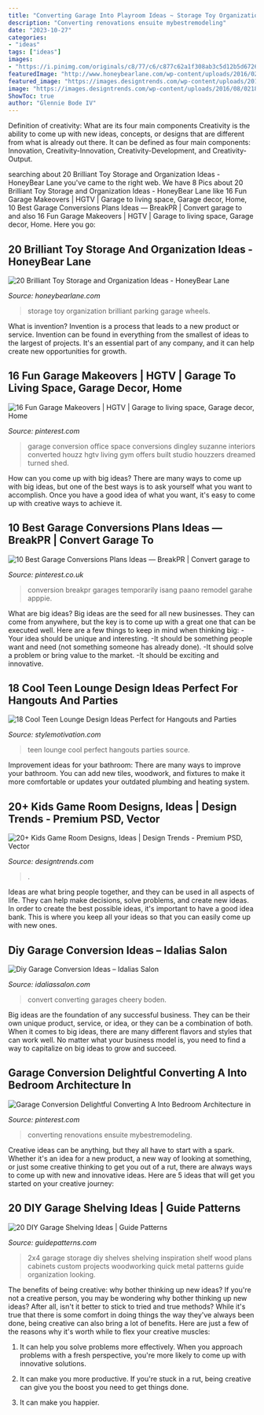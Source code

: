 ```yaml
---
title: "Converting Garage Into Playroom Ideas ~ Storage Toy Organization Brilliant Parking Garage Wheels"
description: "Converting renovations ensuite mybestremodeling"
date: "2023-10-27"
categories:
- "ideas"
tags: ["ideas"]
images:
- "https://i.pinimg.com/originals/c8/77/c6/c877c62a1f308ab3c5d12b5d672627c7.jpg"
featuredImage: "http://www.honeybearlane.com/wp-content/uploads/2016/02/toy10-680x1024.jpg"
featured_image: "https://images.designtrends.com/wp-content/uploads/2016/08/02185415/Garage-Kids-Play-room-Idea.jpg"
image: "https://images.designtrends.com/wp-content/uploads/2016/08/02185415/Garage-Kids-Play-room-Idea.jpg"
ShowToc: true
author: "Glennie Bode IV"
---
```



Definition of creativity: What are its four main components
Creativity is the ability to come up with new ideas, concepts, or designs that are different from what is already out there. It can be defined as four main components: Innovation, Creativity-Innovation, Creativity-Development, and Creativity-Output.

	

		
searching about 20 Brilliant Toy Storage and Organization Ideas - HoneyBear Lane you've came to the right web. We have 8 Pics about 20 Brilliant Toy Storage and Organization Ideas - HoneyBear Lane like 16 Fun Garage Makeovers | HGTV | Garage to living space, Garage decor, Home, 10 Best Garage Conversions Plans Ideas — BreakPR | Convert garage to and also 16 Fun Garage Makeovers | HGTV | Garage to living space, Garage decor, Home. Here you go:
		
    
## 20 Brilliant Toy Storage And Organization Ideas - HoneyBear Lane

<img loading=lazy src="http://www.honeybearlane.com/wp-content/uploads/2016/02/toy10-680x1024.jpg" onerror="this.onerror=null;this.src='https://tse1.mm.bing.net/th?id=OIP.6eSvJWiHh6rLDeOnW1_AyQHaLJ&amp;pid=15.1';" alt="20 Brilliant Toy Storage and Organization Ideas - HoneyBear Lane">

_Source: honeybearlane.com_

>storage toy organization brilliant parking garage wheels. 

	

What is invention?
Invention is a process that leads to a new product or service. Invention can be found in everything from the smallest of ideas to the largest of projects. It's an essential part of any company, and it can help create new opportunities for growth.

    
## 16 Fun Garage Makeovers | HGTV | Garage To Living Space, Garage Decor, Home

<img loading=lazy src="https://i.pinimg.com/736x/93/fe/61/93fe6177cc9ae69faeaed53c7a575695.jpg" onerror="this.onerror=null;this.src='https://tse3.mm.bing.net/th?id=OIP.ANlm9fgbHwo3nurGspxV4AHaLH&amp;pid=15.1';" alt="16 Fun Garage Makeovers | HGTV | Garage to living space, Garage decor, Home">

_Source: pinterest.com_

>garage conversion office space conversions dingley suzanne interiors converted houzz hgtv living gym offers built studio houzzers dreamed turned shed. 

	

How can you come up with big ideas?
There are many ways to come up with big ideas, but one of the best ways is to ask yourself what you want to accomplish. Once you have a good idea of what you want, it's easy to come up with creative ways to achieve it.

    
## 10 Best Garage Conversions Plans Ideas — BreakPR | Convert Garage To

<img loading=lazy src="https://i.pinimg.com/736x/ce/34/17/ce3417604b5439586c67e0088f04f6d8.jpg" onerror="this.onerror=null;this.src='https://tse2.mm.bing.net/th?id=OIP.XNQzc7ZUVLl08LLJ3TrYPAHaLE&amp;pid=15.1';" alt="10 Best Garage Conversions Plans Ideas — BreakPR | Convert garage to">

_Source: pinterest.co.uk_

>conversion breakpr garages temporarily isang paano remodel garahe apppie. 

	

What are big ideas?
Big ideas are the seed for all new businesses. They can come from anywhere, but the key is to come up with a great one that can be executed well. Here are a few things to keep in mind when thinking big: 
-Your idea should be unique and interesting. 
-It should be something people want and need (not something someone has already done). 
-It should solve a problem or bring value to the market. 
-It should be exciting and innovative.

    
## 18 Cool Teen Lounge Design Ideas Perfect For Hangouts And Parties

<img loading=lazy src="https://www.stylemotivation.com/wp-content/uploads/2015/02/teen-lounge-7.jpg" onerror="this.onerror=null;this.src='https://tse4.mm.bing.net/th?id=OIP.fM-Xy3UtOjXratZ8b1r7EAHaJy&amp;pid=15.1';" alt="18 Cool Teen Lounge Design Ideas Perfect for Hangouts and Parties">

_Source: stylemotivation.com_

>teen lounge cool perfect hangouts parties source. 

	

Improvement ideas for your bathroom:
There are many ways to improve your bathroom. You can add new tiles, woodwork, and fixtures to make it more comfortable or updates your outdated plumbing and heating system.

    
## 20+ Kids Game Room Designs, Ideas | Design Trends - Premium PSD, Vector

<img loading=lazy src="https://images.designtrends.com/wp-content/uploads/2016/08/02185415/Garage-Kids-Play-room-Idea.jpg" onerror="this.onerror=null;this.src='https://tse2.mm.bing.net/th?id=OIP.e1dEFchDPwdF47XAKaB1twHaE6&amp;pid=15.1';" alt="20+ Kids Game Room Designs, Ideas | Design Trends - Premium PSD, Vector">

_Source: designtrends.com_

>. 

	

Ideas are what bring people together, and they can be used in all aspects of life. They can help make decisions, solve problems, and create new ideas. In order to create the best possible ideas, it's important to have a good idea bank. This is where you keep all your ideas so that you can easily come up with new ones.

    
## Diy Garage Conversion Ideas – Idalias Salon

<img loading=lazy src="https://i.pinimg.com/originals/c8/77/c6/c877c62a1f308ab3c5d12b5d672627c7.jpg" onerror="this.onerror=null;this.src='https://tse4.mm.bing.net/th?id=OIP.adhOqSVEC5cpFeFFT2BnXAHaE8&amp;pid=15.1';" alt="Diy Garage Conversion Ideas – Idalias Salon">

_Source: idaliassalon.com_

>convert converting garages cheery boden. 

	

Big ideas are the foundation of any successful business. They can be their own unique product, service, or idea, or they can be a combination of both. When it comes to big ideas, there are many different flavors and styles that can work well. No matter what your business model is, you need to find a way to capitalize on big ideas to grow and succeed.

    
## Garage Conversion Delightful Converting A Into Bedroom Architecture In

<img loading=lazy src="https://i.pinimg.com/originals/1d/d6/1a/1dd61a440e24a55003bc01c9e3fbb61b.jpg" onerror="this.onerror=null;this.src='https://tse3.mm.bing.net/th?id=OIP.tUfpvA94fITmzN1wuU10zQHaVA&amp;pid=15.1';" alt="Garage Conversion Delightful Converting A Into Bedroom Architecture in">

_Source: pinterest.com_

>converting renovations ensuite mybestremodeling. 

	

Creative ideas can be anything, but they all have to start with a spark. Whether it's an idea for a new product, a new way of looking at something, or just some creative thinking to get you out of a rut, there are always ways to come up with new and innovative ideas. Here are 5 ideas that will get you started on your creative journey: 

    
## 20 DIY Garage Shelving Ideas | Guide Patterns

<img loading=lazy src="http://www.guidepatterns.com/wp-content/uploads/2015/07/DIY-Garage-Shelves-2x4.jpg" onerror="this.onerror=null;this.src='https://tse4.mm.bing.net/th?id=OIP.Snr8onD0Fbo5AMQTXQFJEgHaJ4&amp;pid=15.1';" alt="20 DIY Garage Shelving Ideas | Guide Patterns">

_Source: guidepatterns.com_

>2x4 garage storage diy shelves shelving inspiration shelf wood plans cabinets custom projects woodworking quick metal patterns guide organization looking. 

	

The benefits of being creative: why bother thinking up new ideas?
If you're not a creative person, you may be wondering why bother thinking up new ideas? After all, isn't it better to stick to tried and true methods? While it's true that there is some comfort in doing things the way they've always been done, being creative can also bring a lot of benefits. Here are just a few of the reasons why it's worth while to flex your creative muscles:
1. It can help you solve problems more effectively. When you approach problems with a fresh perspective, you're more likely to come up with innovative solutions.

2. It can make you more productive. If you're stuck in a rut, being creative can give you the boost you need to get things done.

3. It can make you happier.

